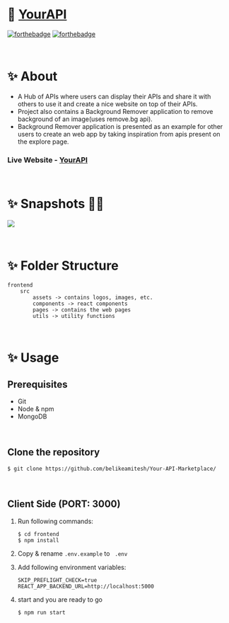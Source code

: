 # 🚀 [YourAPI]()


[![forthebadge](https://forthebadge.com/images/badges/built-with-love.svg)](https://forthebadge.com) 
[![forthebadge](https://forthebadge.com/images/badges/made-with-javascript.svg)](https://forthebadge.com)

<br/>

# ✨ About
* A Hub of APIs where users can display their APIs and share it with others to use it and create a nice website on top of their APIs.
* Project also contains a Background Remover application to remove background of an image(uses remove.bg api).
* Background Remover application is presented as an example for other users to create an web app by taking inspiration from apis present on the explore page.

### Live Website - <b>[YourAPI](https://your-api.netlify.app/)</b>

<br/>

# ✨ Snapshots 💫💫

![](https://snipboard.io/xy.jpg)


<br/>

# ✨ Folder Structure

```
frontend
    src
        assets -> contains logos, images, etc.
        components -> react components
        pages -> contains the web pages
        utils -> utility functions

```

<br/>

# ✨ Usage

## Prerequisites
* Git
* Node & npm
* MongoDB

<br/>

## Clone the repository
```
$ git clone https://github.com/belikeamitesh/Your-API-Marketplace/ 
```

<br/>

## Client Side (PORT: 3000)
1. Run following commands:
    ```
    $ cd frontend
    $ npm install
    ```

2. Copy & rename ``` .env.example ``` to ``` .env``` 

3. Add following environment variables:
    ```
    SKIP_PREFLIGHT_CHECK=true
    REACT_APP_BACKEND_URL=http://localhost:5000
    ```

4. start and you are ready to go
    ```
    $ npm run start
    ```

<br/>
